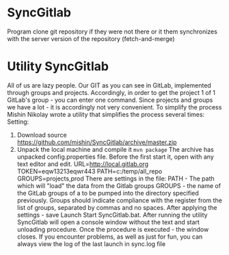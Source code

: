 # SyncGitlab
Program clone git repository if they were not there or it them synchronizes with the server version of the repository (fetch-and-merge)

# Utility SyncGitlab
All of us are lazy people. Our GIT as you can see in GitLab, implemented through groups and projects. Accordingly, in order to get the project 1 of 1 GitLab's group - you can enter one command. Since projects and groups we have a lot - it is accordingly not very convenient.
To simplify the process Mishin Nikolay wrote a utility that simplifies the process several times:
Setting:
1) Download source https://github.com/mishin/SyncGitlab/archive/master.zip
2) Unpack the local machine and compile it `mvn package`
The archive has unpacked config.properties file. Before the first start it, open with any text editor and edit.
URL=http://local.gitlab.org
TOKEN=eqw13213eqwr443
PATH=c:/temp/all_repo
GROUPS=projects,prod
There are settings in the file:
PATH - The path which will "load" the data from the Gitlab groups
GROUPS - the name of the GitLab groups of a to be pumped into the directory specified previously. Groups should indicate compliance with the register from the list of groups, separated by commas and no spaces. After applying the settings - save
Launch
Start SyncGitlab.bat.
After running the utility SyncGitlab will open a console window without the text and start unloading procedure. Once the procedure is executed - the window closes. If you encounter problems, as well as just for fun, you can always view the log of the last launch in sync.log file

